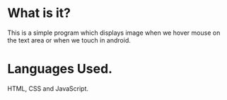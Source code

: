 # What is it?

This is a simple program which displays image when we hover mouse on the text area or when we touch in android.

# Languages Used.

HTML, CSS and JavaScript.
